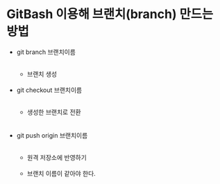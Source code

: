 # GitBash 이용해 브랜치(branch) 만드는 방법

<ul>
  <li> git branch 브랜치이름 </li>
  <ul>
    <br>
    <li> 브랜치 생성 </li>
  </ul>
  <br>
  <li> git checkout 브랜치이름 </li>
  <br>
  <ul>
    <li>생성한 브랜치로 전환</li><br>
  </ul>
  <br>
  <li> git push origin 브랜치이름 </li>
  <br>
  <ul>
    <li>원격 저장소에 반영하기</li><br>
    <li>브랜치 이름이 같아야 한다.</li><br>
  </ul>
</ul>
